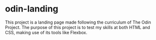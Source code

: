 # odin-landing
This project is a landing page made following the curriculum of The Odin Project.
The purpose of this project is to test my skills at both HTML and CSS, making use of its tools like Flexbox.
